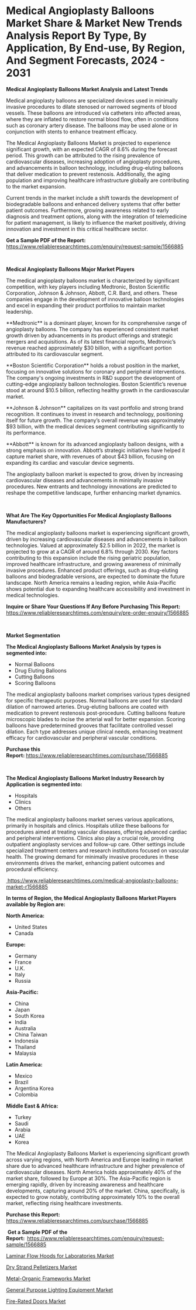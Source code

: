 <p><h1>Medical Angioplasty Balloons Market Share & Market New Trends Analysis Report By Type, By Application, By End-use, By Region, And Segment Forecasts, 2024 - 2031</h1></p><p><strong>Medical Angioplasty Balloons Market Analysis and Latest Trends</strong></p>
<p><p>Medical angioplasty balloons are specialized devices used in minimally invasive procedures to dilate stenosed or narrowed segments of blood vessels. These balloons are introduced via catheters into affected areas, where they are inflated to restore normal blood flow, often in conditions such as coronary artery disease. The balloons may be used alone or in conjunction with stents to enhance treatment efficacy.</p><p>The Medical Angioplasty Balloons Market is projected to experience significant growth, with an expected CAGR of 8.6% during the forecast period. This growth can be attributed to the rising prevalence of cardiovascular diseases, increasing adoption of angioplasty procedures, and advancements in balloon technology, including drug-eluting balloons that deliver medication to prevent restenosis. Additionally, the aging population and improving healthcare infrastructure globally are contributing to the market expansion.</p><p>Current trends in the market include a shift towards the development of biodegradable balloons and enhanced delivery systems that offer better patient outcomes. Furthermore, growing awareness related to early diagnosis and treatment options, along with the integration of telemedicine for patient management, is likely to influence the market positively, driving innovation and investment in this critical healthcare sector.</p></p>
<p><strong>Get a Sample PDF of the Report:&nbsp;</strong> <a href="https://www.reliableresearchtimes.com/enquiry/request-sample/1566885?utm_campaign=1386&utm_medium=2&utm_source=Github&utm_content=ia&utm_term=13102024&utm_id=medical-angioplasty-balloons">https://www.reliableresearchtimes.com/enquiry/request-sample/1566885</a></p>
<p>&nbsp;</p>
<p><strong>Medical Angioplasty Balloons Major Market Players</strong></p>
<p><p>The medical angioplasty balloons market is characterized by significant competition, with key players including Medtronic, Boston Scientific Corporation, Johnson & Johnson, Abbott, C.R. Bard, and others. These companies engage in the development of innovative balloon technologies and excel in expanding their product portfolios to maintain market leadership.</p><p>**Medtronic** is a dominant player, known for its comprehensive range of angioplasty balloons. The company has experienced consistent market growth driven by advancements in its product offerings and strategic mergers and acquisitions. As of its latest financial reports, Medtronic’s revenue reached approximately $30 billion, with a significant portion attributed to its cardiovascular segment.</p><p>**Boston Scientific Corporation** holds a robust position in the market, focusing on innovative solutions for coronary and peripheral interventions. The company's ongoing investments in R&D support the development of cutting-edge angioplasty balloon technologies. Boston Scientific’s revenue stood at around $10.5 billion, reflecting healthy growth in the cardiovascular market.</p><p>**Johnson & Johnson** capitalizes on its vast portfolio and strong brand recognition. It continues to invest in research and technology, positioning itself for future growth. The company’s overall revenue was approximately $93 billion, with the medical devices segment contributing significantly to its performance.</p><p>**Abbott** is known for its advanced angioplasty balloon designs, with a strong emphasis on innovation. Abbott’s strategic initiatives have helped it capture market share, with revenues of about $43 billion, focusing on expanding its cardiac and vascular device segments.</p><p>The angioplasty balloon market is expected to grow, driven by increasing cardiovascular diseases and advancements in minimally invasive procedures. New entrants and technology innovations are predicted to reshape the competitive landscape, further enhancing market dynamics.</p></p>
<p>&nbsp;</p>
<p><strong>What Are The Key Opportunities For Medical Angioplasty Balloons Manufacturers?</strong></p>
<p><p>The medical angioplasty balloons market is experiencing significant growth, driven by increasing cardiovascular diseases and advancements in balloon technologies. Valued at approximately $2.5 billion in 2022, the market is projected to grow at a CAGR of around 6.8% through 2030. Key factors contributing to this expansion include the rising geriatric population, improved healthcare infrastructure, and growing awareness of minimally invasive procedures. Enhanced product offerings, such as drug-eluting balloons and biodegradable versions, are expected to dominate the future landscape. North America remains a leading region, while Asia-Pacific shows potential due to expanding healthcare accessibility and investment in medical technologies.</p></p>
<p><strong>Inquire or Share Your Questions If Any Before Purchasing This Report:</strong> <a href="https://www.reliableresearchtimes.com/enquiry/pre-order-enquiry/1566885?utm_campaign=1386&utm_medium=2&utm_source=Github&utm_content=ia&utm_term=13102024&utm_id=medical-angioplasty-balloons">https://www.reliableresearchtimes.com/enquiry/pre-order-enquiry/1566885</a></p>
<p>&nbsp;</p>
<p><strong>Market Segmentation</strong></p>
<p><strong>The Medical Angioplasty Balloons Market Analysis by types is segmented into:</strong></p>
<p><ul><li>Normal Balloons</li><li>Drug Eluting Balloons</li><li>Cutting Balloons</li><li>Scoring Balloons</li></ul></p>
<p><p>The medical angioplasty balloons market comprises various types designed for specific therapeutic purposes. Normal balloons are used for standard dilation of narrowed arteries. Drug-eluting balloons are coated with medication to prevent restenosis post-procedure. Cutting balloons feature microscopic blades to incise the arterial wall for better expansion. Scoring balloons have predetermined grooves that facilitate controlled vessel dilation. Each type addresses unique clinical needs, enhancing treatment efficacy for cardiovascular and peripheral vascular conditions.</p></p>
<p><strong>Purchase this Report:&nbsp;</strong><a href="https://www.reliableresearchtimes.com/purchase/1566885?utm_campaign=1386&utm_medium=2&utm_source=Github&utm_content=ia&utm_term=13102024&utm_id=medical-angioplasty-balloons">https://www.reliableresearchtimes.com/purchase/1566885</a></p>
<p>&nbsp;</p>
<p><strong>The Medical Angioplasty Balloons Market Industry Research by Application is segmented into:</strong></p>
<p><ul><li>Hospitals</li><li>Clinics</li><li>Others</li></ul></p>
<p><p>The medical angioplasty balloons market serves various applications, primarily in hospitals and clinics. Hospitals utilize these balloons for procedures aimed at treating vascular diseases, offering advanced cardiac and peripheral interventions. Clinics also play a crucial role, providing outpatient angioplasty services and follow-up care. Other settings include specialized treatment centers and research institutions focused on vascular health. The growing demand for minimally invasive procedures in these environments drives the market, enhancing patient outcomes and procedural efficiency.</p></p>
<p><a href="https://www.reliableresearchtimes.com/medical-angioplasty-balloons-market-r1566885?utm_campaign=1386&utm_medium=2&utm_source=Github&utm_content=ia&utm_term=13102024&utm_id=medical-angioplasty-balloons">&nbsp;https://www.reliableresearchtimes.com/medical-angioplasty-balloons-market-r1566885</a></p>
<p><strong>In terms of Region, the Medical Angioplasty Balloons Market Players available by Region are:</strong></p>
<p>
    <p> <strong> North America: </strong>
        <ul>
            <li>United States</li>
            <li>Canada</li>
        </ul>
        </p> 
    <p> <strong> Europe: </strong>
        <ul>
            <li>Germany</li>
            <li>France</li>
            <li>U.K.</li>
            <li>Italy</li>
            <li>Russia</li>
        </ul>
        </p> 
    <p> <strong> Asia-Pacific: </strong>
        <ul>
            <li>China</li>
            <li>Japan</li>
            <li>South Korea</li>
            <li>India</li>
            <li>Australia</li>
            <li>China Taiwan</li>
            <li>Indonesia</li>
            <li>Thailand</li>
            <li>Malaysia</li>
        </ul>
        </p> 
    <p> <strong> Latin America: </strong>
        <ul>
            <li>Mexico</li>
            <li>Brazil</li>
            <li>Argentina Korea</li>
            <li>Colombia</li>
        </ul>
        </p> 
    <p> <strong> Middle East & Africa: </strong>
        <ul>
            <li>Turkey</li>
            <li>Saudi</li>
            <li>Arabia</li>
            <li>UAE</li>
            <li>Korea</li>
        </ul>
    </p>
    </p>
<p><p>The Medical Angioplasty Balloons Market is experiencing significant growth across varying regions, with North America and Europe leading in market share due to advanced healthcare infrastructure and higher prevalence of cardiovascular diseases. North America holds approximately 40% of the market share, followed by Europe at 30%. The Asia-Pacific region is emerging rapidly, driven by increasing awareness and healthcare developments, capturing around 20% of the market. China, specifically, is expected to grow notably, contributing approximately 10% to the overall market, reflecting rising healthcare investments.</p></p>
<p><strong>Purchase this Report: </strong><a href="https://www.reliableresearchtimes.com/purchase/1566885?utm_campaign=1386&utm_medium=2&utm_source=Github&utm_content=ia&utm_term=13102024&utm_id=medical-angioplasty-balloons">https://www.reliableresearchtimes.com/purchase/1566885</a></p>
<p>&nbsp;<strong>Get a Sample PDF of the Report:&nbsp;&nbsp;</strong><a href="https://www.reliableresearchtimes.com/enquiry/request-sample/1566885?utm_campaign=1386&utm_medium=2&utm_source=Github&utm_content=ia&utm_term=13102024&utm_id=medical-angioplasty-balloons">https://www.reliableresearchtimes.com/enquiry/request-sample/1566885</a></p>
<p><strong></strong></p>
<p><p><a href="https://www.linkedin.com/pulse/mapping-laminar-flow-hoods-laboratories-market-trends-challenges-m2fxc?utm_campaign=1386&utm_medium=2&utm_source=Github&utm_content=ia&utm_term=13102024&utm_id=medical-angioplasty-balloons">Laminar Flow Hoods for Laboratories Market</a></p><p><a href="https://www.linkedin.com/pulse/emerging-market-trends-regional-analysis-dry-strand-pelletizers-p9krc?utm_campaign=1386&utm_medium=2&utm_source=Github&utm_content=ia&utm_term=13102024&utm_id=medical-angioplasty-balloons">Dry Strand Pelletizers Market</a></p><p><a href="https://www.linkedin.com/pulse/metal-organic-frameworks-market-share-new-trends-analysis-sszoe?utm_campaign=1386&utm_medium=2&utm_source=Github&utm_content=ia&utm_term=13102024&utm_id=medical-angioplasty-balloons">Metal-Organic Frameworks Market</a></p><p><a href="https://www.linkedin.com/pulse/disruption-innovation-general-purpose-lighting-equipment-qis9e?utm_campaign=1386&utm_medium=2&utm_source=Github&utm_content=ia&utm_term=13102024&utm_id=medical-angioplasty-balloons">General Purpose Lighting Equipment Market</a></p><p><a href="https://www.linkedin.com/pulse/fire-rated-doors-market-size-growth-trends-statistics-wgnle?utm_campaign=1386&utm_medium=2&utm_source=Github&utm_content=ia&utm_term=13102024&utm_id=medical-angioplasty-balloons">Fire-Rated Doors Market</a></p></p>